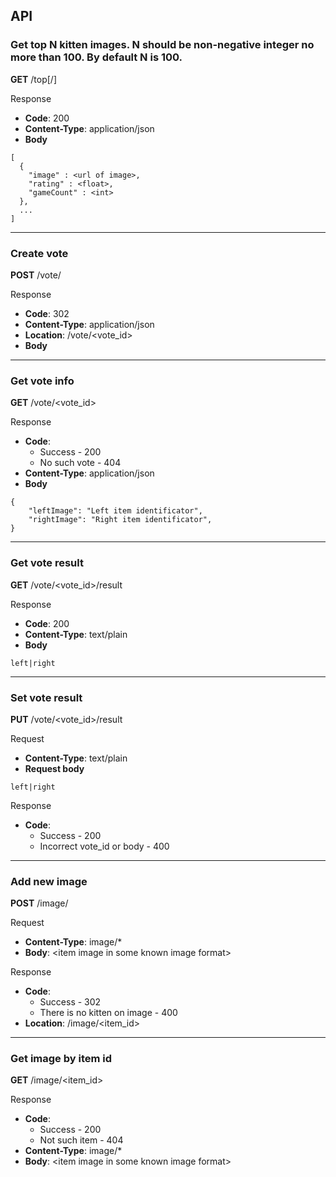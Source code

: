 ## API

### Get top N kitten images. N should be non-negative integer no more than 100. By default N is 100.
**GET** /top[/<N>]

Response
 * **Code**: 200
  * **Content-Type**: application/json
  * **Body**
```
[
  {
  	"image" : <url of image>,
  	"rating" : <float>,
  	"gameCount" : <int>
  },
  ...    
]
```

---
### Create vote
**POST** /vote/

Response
  * **Code**: 302
  * **Content-Type**: application/json
  * **Location**: /vote/\<vote_id\>
  * **Body**

---
### Get vote info
**GET** /vote/\<vote_id\>

Response
  * **Code**: 
      * Success - 200
      * No such vote - 404
  * **Content-Type**: application/json
  * **Body**
```
{
    "leftImage": "Left item identificator",
    "rightImage": "Right item identificator",
}
```

---
### Get vote result
**GET** /vote/\<vote_id\>/result

Response
  * **Code**: 200
  * **Content-Type**: text/plain
  * **Body**
```
left|right
```

---
### Set vote result
**PUT** /vote/\<vote_id\>/result

Request
  * **Content-Type**: text/plain
  * **Request body**
```
left|right
```

Response
  * **Code**: 
      * Success - 200
      * Incorrect vote_id or body - 400

---
### Add new image
**POST** /image/

Request
  * **Content-Type**: image/*
  * **Body**: \<item image in some known image format\>

Response
  * **Code**: 
      * Success - 302
      * There is no kitten on image - 400
  * **Location**: /image/\<item_id\>

---
### Get image by item id
**GET** /image/\<item_id\>

Response
  * **Code**: 
      * Success - 200
      * Not such item - 404
  * **Content-Type**: image/*
  * **Body**: \<item image in some known image format\>
